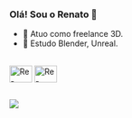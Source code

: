 ### Olá! Sou o Renato 👋

- 🔭 Atuo como freelance 3D.
- 🌱 Estudo Blender, Unreal.
<div style="display: inline_block"><br>
  <img align="center" alt="Re-Blender" height="30" width="40" 
  src="https://cdn.jsdelivr.net/gh/devicons/devicon@latest/icons/blender/blender-original.svg">
  <img align="center" alt="Re-Unreal" height="30" width="40"
  src="https://cdn.jsdelivr.net/gh/devicons/devicon@latest/icons/unrealengine/unrealengine-original.svg" 
</div>  

##

<div>
  <a href="https://instagram.com/renato.atj" target="_blank"><img src="https://img.shields.io/badge/-Instagram-%23E4405F?style=for-the-badge&logo=instagram&logoColor=white" target="_blank"></a>
</div>  
